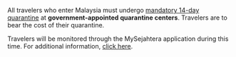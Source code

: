 All travelers who enter Malaysia must undergo [mandatory 14-day quarantine](https://www.garda.com/crisis24/news-alerts/362466/malaysia-mandatory-quarantine-in-centers-for-incoming-travelers-from-july-24-update-23) at **government-appointed quarantine centers**. Travelers are to bear the cost of their quarantine.

Travelers will be monitored through the MySejahtera application during this time. For additional information, [click here](https://www.malaysiaairlines.com/content/dam/mas/pdf/Arrival_Process_for_Person_Under_Surveillance(PUI).pdf).

